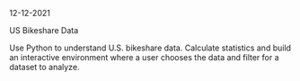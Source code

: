 12-12-2021

US Bikeshare Data

Use Python to understand U.S. bikeshare data.  Calculate statistics and build an interactive environment where a user chooses the data and filter for a dataset to analyze.
